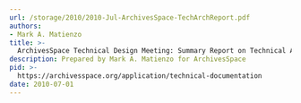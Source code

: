 ```yaml
---
url: /storage/2010/2010-Jul-ArchivesSpace-TechArchReport.pdf
authors:
- Mark A. Matienzo
title: >-
  ArchivesSpace Technical Design Meeting: Summary Report on Technical Architecture
description: Prepared by Mark A. Matienzo for ArchivesSpace
pid: >-
  https://archivesspace.org/application/technical-documentation
date: 2010-07-01
---
```

